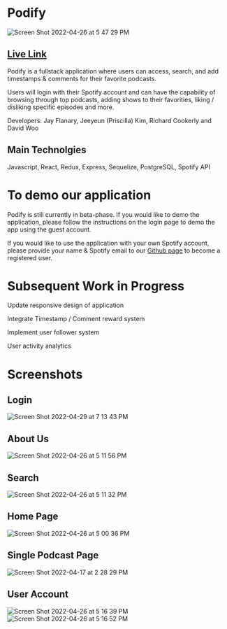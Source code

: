 # Podify

![Screen Shot 2022-04-26 at 5 47 29 PM](https://user-images.githubusercontent.com/88349865/165398022-89a9409d-8355-40ee-8694-68424c41f9f0.png)

## [Live Link](https://podify-uih9.onrender.com)

Podify is a fullstack application where users can access, search, and add timestamps & comments for their favorite podcasts.

Users will login with their Spotify account and can have the capability of browsing through top podcasts, adding shows to their favorities, liking / disliking specific episodes and more.

Developers: Jay Flanary, Jeeyeun (Priscilla) Kim, Richard Cookerly and David Woo

## Main Technolgies

Javascript, React, Redux, Express, Sequelize, PostgreSQL, Spotify API

# To demo our application

Podify is still currently in beta-phase. If you would like to demo the application, please follow the instructions on the login page to demo the app using the guest account.

If you would like to use the application with your own Spotify account, please provide your name & Spotify email to our [Github page](https://github.com/FSA-2110-capstone-team3/capstone-team3/issues) to become a registered user.

# Subsequent Work in Progress

Update responsive design of application

Integrate Timestamp / Comment reward system

Implement user follower system

User activity analytics

# Screenshots

## Login

![Screen Shot 2022-04-29 at 7 13 43 PM](https://user-images.githubusercontent.com/88349865/166079579-312985e8-e5c1-4a53-b3ff-380e5f6a5b78.png)

## About Us

![Screen Shot 2022-04-26 at 5 11 56 PM](https://user-images.githubusercontent.com/88349865/165394417-005693de-a8ca-4dd5-a284-20273d4183d8.png)

## Search

![Screen Shot 2022-04-26 at 5 11 32 PM](https://user-images.githubusercontent.com/88349865/165394743-82f64cc8-872e-4fa6-b142-38cba8770629.png)

## Home Page

![Screen Shot 2022-04-26 at 5 00 36 PM](https://user-images.githubusercontent.com/88349865/165394524-4c00f123-a218-4a52-b1bf-312eb0a1d79d.png)

## Single Podcast Page

![Screen Shot 2022-04-17 at 2 28 29 PM](https://user-images.githubusercontent.com/88349865/165394588-82ab0a2e-119f-40d3-a0ea-5d9eef8ca02a.png)

## User Account

![Screen Shot 2022-04-26 at 5 16 39 PM](https://user-images.githubusercontent.com/88349865/165394638-7f290914-2fe4-446d-8048-74c987ce8d96.png)
![Screen Shot 2022-04-26 at 5 16 52 PM](https://user-images.githubusercontent.com/88349865/165394647-3e4f7f58-94b9-42bc-b719-f281aa767f58.png)
